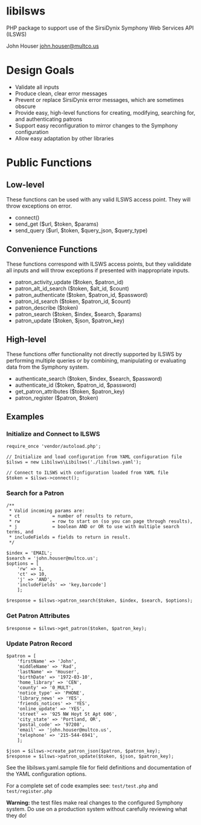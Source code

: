 # libilsws

PHP package to support use of the SirsiDynix Symphony Web Services API (ILSWS)

John Houser
john.houser@multco.us

# Design Goals
- Validate all inputs
- Produce clean, clear error messages
- Prevent or replace SirsiDynix error messages, which are sometimes obscure
- Provide easy, high-level functions for creating, modifying, searching for, and authenticating patrons
- Support easy reconfiguration to mirror changes to the Symphony configuration
- Allow easy adaptation by other libraries

# Public Functions

## Low-level 
These functions can be used with any valid ILSWS access point. They will
throw exceptions on error.

- connect()
- send_get ($url, $token, $params) 
- send_query ($url, $token, $query_json, $query_type)

## Convenience Functions
These functions correspond with ILSWS access points, but
they valididate all inputs and will throw exceptions
if presented with inappropriate inputs.

- patron_activity_update ($token, $patron_id)
- patron_alt_id_search ($token, $alt_id, $count)
- patron_authenticate ($token, $patron_id, $password)
- patron_id_search ($token, $patron_id, $count) 
- patron_describe ($token) 
- patron_search ($token, $index, $search, $params)
- patron_update ($token, $json, $patron_key) 

## High-level
These functions offer functionality not directly supported by
ILSWS by performing multiple queries or by combining, manipulating
or evaluating data from the Symphony system.

- authenticate_search ($token, $index, $search, $password)
- authenticate_id ($token, $patron_id, $password)
- get_patron_attributes ($token, $patron_key)
- patron_register ($patron, $token)

## Examples

### Initialize and Connect to ILSWS
```
require_once 'vendor/autoload.php';

// Initialize and load configuration from YAML configuration file
$ilsws = new Libilsws\Libilsws('./libilsws.yaml');

// Connect to ILSWS with configuration loaded from YAML file
$token = $ilsws->connect();
```

### Search for a Patron
```
/** 
 * Valid incoming params are: 
 * ct            = number of results to return,
 * rw            = row to start on (so you can page through results),
 * j             = boolean AND or OR to use with multiple search terms, and
 * includeFields = fields to return in result.
 */

$index = 'EMAIL';
$search = 'john.houser@multco.us';
$options = [
    'rw' => 1, 
    'ct' => 10, 
    'j' => 'AND', 
    'includeFields' => 'key,barcode']
    ];

$response = $ilsws->patron_search($token, $index, $search, $options);
```

### Get Patron Attributes
```
$response = $ilsws->get_patron($token, $patron_key);
```

### Update Patron Record
```
$patron = [
    'firstName' => 'John',
    'middleName' => 'Rad',
    'lastName' => 'Houser',
    'birthDate' => '1972-03-10',
    'home_library' => 'CEN',
    'county' => '0_MULT',
    'notice_type' => 'PHONE',
    'library_news' => 'YES',
    'friends_notices' => 'YES',
    'online_update' => 'YES',
    'street' => '925 NW Hoyt St Apt 606',
    'city_state' => 'Portland, OR',
    'postal_code' => '97208',
    'email' => 'john.houser@multco.us',
    'telephone' => '215-544-6941',
    ];

$json = $ilsws->create_patron_json($patron, $patron_key);
$response = $ilsws->patron_update($token, $json, $patron_key);
```
See the libilsws.yaml.sample file for field definitions and documentation
of the YAML configuration options.

For a complete set of code examples see:
`test/test.php` and `test/register.php`

**Warning:** the test files make real changes to the configured
Symphony system. Do use on a production system without carefully
reviewing what they do!
